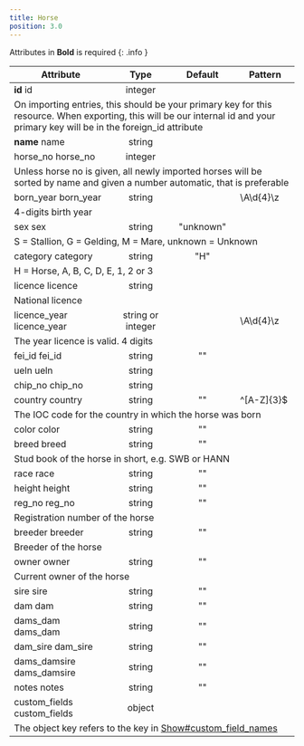 ```yaml
---
title: Horse
position: 3.0
---
```

Attributes in **Bold** is required
{: .info }
<table>
<thead>
<th>Attribute</th>
<th style="text-align: center">Type</th>
<th style="text-align: center">Default</th>
<th style="text-align: center">Pattern</th>
</thead>
<tbody>
<tr>
<td id="horse_id">
<strong>id</strong>
<span class="searchable">id</span></td>
<td style="text-align: center">integer</td>
<td style="text-align: center"></td>
<td></td>
</tr>
<tr>
<td colspan="5">On importing entries, this should be your primary key for this resource. When exporting, this will be our internal id and your primary key will be in the foreign_id attribute</td>
</tr>
<tr>
<td id="horse_name">
<strong>name</strong>
<span class="searchable">name</span></td>
<td style="text-align: center">string</td>
<td style="text-align: center"></td>
<td></td>
</tr>
<tr>
<td id="horse_horse_no">
horse_<wbr>no
<span class="searchable">horse_no</span></td>
<td style="text-align: center">integer</td>
<td style="text-align: center"></td>
<td></td>
</tr>
<tr>
<td colspan="5">Unless horse no is given, all newly imported horses will be sorted by name and given a number automatic, that is preferable</td>
</tr>
<tr>
<td id="horse_born_year">
born_<wbr>year
<span class="searchable">born_year</span></td>
<td style="text-align: center">string</td>
<td style="text-align: center"></td>
<td>\A\d{4}\z</td>
</tr>
<tr>
<td colspan="5">4-digits birth year</td>
</tr>
<tr>
<td id="horse_sex">
sex
<span class="searchable">sex</span></td>
<td style="text-align: center">string</td>
<td style="text-align: center">"unknown"</td>
<td></td>
</tr>
<tr>
<td colspan="5">S = Stallion, G = Gelding, M = Mare, unknown = Unknown</td>
</tr>
<tr>
<td id="horse_category">
category
<span class="searchable">category</span></td>
<td style="text-align: center">string</td>
<td style="text-align: center">"H"</td>
<td></td>
</tr>
<tr>
<td colspan="5">H = Horse, A, B, C, D, E, 1, 2 or 3</td>
</tr>
<tr>
<td id="horse_licence">
licence
<span class="searchable">licence</span></td>
<td style="text-align: center">string</td>
<td style="text-align: center"></td>
<td></td>
</tr>
<tr>
<td colspan="5">National licence</td>
</tr>
<tr>
<td id="horse_licence_year">
licence_<wbr>year
<span class="searchable">licence_year</span></td>
<td style="text-align: center">string or integer</td>
<td style="text-align: center"></td>
<td>\A\d{4}\z</td>
</tr>
<tr>
<td colspan="5">The year licence is valid. 4 digits</td>
</tr>
<tr>
<td id="horse_fei_id">
fei_<wbr>id
<span class="searchable">fei_id</span></td>
<td style="text-align: center">string</td>
<td style="text-align: center">""</td>
<td></td>
</tr>
<tr>
<td id="horse_ueln">
ueln
<span class="searchable">ueln</span></td>
<td style="text-align: center">string</td>
<td style="text-align: center"></td>
<td></td>
</tr>
<tr>
<td id="horse_chip_no">
chip_<wbr>no
<span class="searchable">chip_no</span></td>
<td style="text-align: center">string</td>
<td style="text-align: center"></td>
<td></td>
</tr>
<tr>
<td id="horse_country">
country
<span class="searchable">country</span></td>
<td style="text-align: center">string</td>
<td style="text-align: center">""</td>
<td>^[A-Z]{3}$</td>
</tr>
<tr>
<td colspan="5">The IOC code for the country in which the horse was born</td>
</tr>
<tr>
<td id="horse_color">
color
<span class="searchable">color</span></td>
<td style="text-align: center">string</td>
<td style="text-align: center">""</td>
<td></td>
</tr>
<tr>
<td id="horse_breed">
breed
<span class="searchable">breed</span></td>
<td style="text-align: center">string</td>
<td style="text-align: center">""</td>
<td></td>
</tr>
<tr>
<td colspan="5">Stud book of the horse in short, e.g. SWB or HANN</td>
</tr>
<tr>
<td id="horse_race">
race
<span class="searchable">race</span></td>
<td style="text-align: center">string</td>
<td style="text-align: center">""</td>
<td></td>
</tr>
<tr>
<td id="horse_height">
height
<span class="searchable">height</span></td>
<td style="text-align: center">string</td>
<td style="text-align: center">""</td>
<td></td>
</tr>
<tr>
<td id="horse_reg_no">
reg_<wbr>no
<span class="searchable">reg_no</span></td>
<td style="text-align: center">string</td>
<td style="text-align: center">""</td>
<td></td>
</tr>
<tr>
<td colspan="5">Registration number of the horse</td>
</tr>
<tr>
<td id="horse_breeder">
breeder
<span class="searchable">breeder</span></td>
<td style="text-align: center">string</td>
<td style="text-align: center">""</td>
<td></td>
</tr>
<tr>
<td colspan="5">Breeder of the horse</td>
</tr>
<tr>
<td id="horse_owner">
owner
<span class="searchable">owner</span></td>
<td style="text-align: center">string</td>
<td style="text-align: center">""</td>
<td></td>
</tr>
<tr>
<td colspan="5">Current owner of the horse</td>
</tr>
<tr>
<td id="horse_sire">
sire
<span class="searchable">sire</span></td>
<td style="text-align: center">string</td>
<td style="text-align: center">""</td>
<td></td>
</tr>
<tr>
<td id="horse_dam">
dam
<span class="searchable">dam</span></td>
<td style="text-align: center">string</td>
<td style="text-align: center">""</td>
<td></td>
</tr>
<tr>
<td id="horse_dams_dam">
dams_<wbr>dam
<span class="searchable">dams_dam</span></td>
<td style="text-align: center">string</td>
<td style="text-align: center">""</td>
<td></td>
</tr>
<tr>
<td id="horse_dam_sire">
dam_<wbr>sire
<span class="searchable">dam_sire</span></td>
<td style="text-align: center">string</td>
<td style="text-align: center">""</td>
<td></td>
</tr>
<tr>
<td id="horse_dams_damsire">
dams_<wbr>damsire
<span class="searchable">dams_damsire</span></td>
<td style="text-align: center">string</td>
<td style="text-align: center">""</td>
<td></td>
</tr>
<tr>
<td id="horse_notes">
notes
<span class="searchable">notes</span></td>
<td style="text-align: center">string</td>
<td style="text-align: center">""</td>
<td></td>
</tr>
<tr>
<td id="horse_custom_fields">
custom_<wbr>fields
<span class="searchable">custom_fields</span></td>
<td style="text-align: center">object</td>
<td style="text-align: center"></td>
<td></td>
</tr>
<tr>
<td colspan="5">The object key refers to the key in <a href="#show_custom_field_names">Show#custom_field_names</a></td>
</tr>
</tbody>
</table>